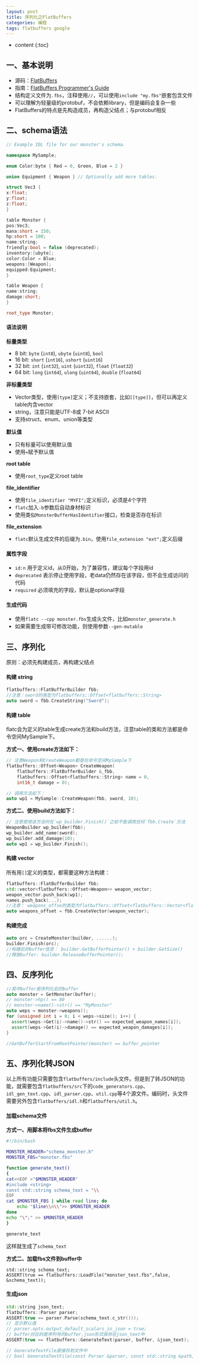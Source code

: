 ```yaml
---
layout: post
title: 序列化之FlatBuffers
categories: 编程
tags: flatbuffers google
---
```


* content
{:toc}
## 一、基本说明

* 源码：[FlatBuffers](https://github.com/google/flatbuffers)
* 指南：[FlatBuffers Programmer's Guide](https://google.github.io/flatbuffers/)
* 结构定义文件为`.fbs`，注释使用`//`，可以使用`include "my.fbs"`嵌套包含文件
* 可以理解为轻量级的protobuf，不会依赖library，但是编码会复杂一些
* FlatBuffers的特点是先构造成员，再构造父结点；与protobuf相反



## 二、schema语法

  ```c++
// Example IDL file for our monster's schema.

namespace MySample;

enum Color:byte { Red = 0, Green, Blue = 2 }

union Equipment { Weapon } // Optionally add more tables.

struct Vec3 {
  x:float;
  y:float;
  z:float;
}

table Monster {
  pos:Vec3;
  mana:short = 150;
  hp:short = 100;
  name:string;
  friendly:bool = false (deprecated);
  inventory:[ubyte];
  color:Color = Blue;
  weapons:[Weapon];
  equipped:Equipment;
}

table Weapon {
  name:string;
  damage:short;
}

root_type Monster;
  ```

#### 语法说明

**标量类型**

- 8 bit: `byte` (`int8`), `ubyte` (`uint8`), `bool`
- 16 bit: `short` (`int16`), `ushort` (`uint16`)
- 32 bit: `int` (`int32`), `uint` (`uint32`), `float` (`float32`)
- 64 bit: `long` (`int64`), `ulong` (`uint64`), `double` (`float64`)

**非标量类型**

* Vector类型，使用`[type]`定义；不支持嵌套，比如`[[type]]`，但可以再定义table内含vector
* string，注意只能是UTF-8或 7-bit ASCII
* 支持struct、enum、union等类型

**默认值**

* 只有标量可以使用默认值
* 使用`=`赋予默认值

**root table**

* 使用`root_type`定义root table

**file_identifier**

* 使用`file_identifier "MYFI";`定义标识，必须是4个字符
* `flatc`加入`-b`参数后自动身材标识
* 使用类似`MonsterBufferHasIdentifier`接口，检查是否存在标识

**file_extension**

* `flatc`默认生成文件的后缀为`.bin`，使用`file_extension "ext";`定义后缀

#### 属性字段

* `id:n` 用于定义id，从0开始，为了兼容性，建议每个字段用id
* `deprecated` 表示停止使用字段，老data仍然存在该字段，但不会生成访问的代码
* `required` 必须填充的字段，默认是optional字段

#### 生成代码

* 使用`flatc --cpp monster.fbs`生成头文件，比如`monster_generate.h`
* 如果需要生成带可修改功能，则使用参数`--gen-mutable`



## 三、序列化

原则：必须先构建成员，再构建父结点

#### 构建 string

```c++
flatbuffers::FlatBufferBuilder fbb;
//注意：sword的类型为flatbuffers::Offset<flatbuffers::String>
auto sword = fbb.CreateString("Sword");
```

#### 构建 table
flatc会为定义的table生成create方法和build方法，注意table的类和方法都是命令空间MySample下。

**方式一、使用create方法如下：**

```c++
// 注意Weapon和CreateWeapon都是在命令空间MySample下
flatbuffers::Offset<Weapon> CreateWeapon(
    flatbuffers::FlatBufferBuilder &_fbb,
    flatbuffers::Offset<flatbuffers::String> name = 0,
    int16_t damage = 0);

// 调用方法如下：
auto wp1 = MySample::CreateWeapon(fbb, sword, 10);
```

**方式二、使用build方法如下：**

```c++
// 注意使用该方法时在`wp_builder.Finish()`之前不能调用任何`fbb.Create`方法
WeaponBuilder wp_builder(fbb);
wp_builder.add_name(sword);
wp_builder.add_damage(10);
auto wp1 = wp_builder.Finish();
```

#### 构建 vector

所有用`[]`定义的类型，都需要这种方法构建：

```c++
flatbuffers::FlatBufferBuilder fbb;
std::vector<flatbuffers::Offset<Weapon>> weapon_vector;
weapon_vector.push_back(wp1);
names.push_back(...);
//注意： weapons_offse的类型为flatbuffers::Offset<flatbuffers::Vector<flatbuffers::Offset<Weapon>>>
auto weapons_offset = fbb.CreateVector(weapon_vector);
```

#### 构建完成

```c++
auto orc = CreateMonster(builder, ......);
builder.Finish(orc);
//构建后的buffer信息： builder.GetBufferPointer() + builder.GetSize()
//释放buffer: builder.ReleaseBufferPointer();
```



## 四、反序列化

```c++
//其中buffer是序列化后的buffer
auto monster = GetMonster(buffer);
// monster->hp() == 80
// monster->name()->str() == "MyMonster"
auto weps = monster->weapons();
for (unsigned int i = 0; i < weps->size(); i++) {
  assert(weps->Get(i)->name()->str() == expected_weapon_names[i]);
  assert(weps->Get(i)->damage() == expected_weapon_damages[i]);
}

//GetBufferStartFromRootPointer(monster) == buffer_pointer
```



## 五、序列化转JSON

以上所有功能只需要包含`flatbuffers/include`头文件。但是到了转JSON的功能，就需要包含`flatbuffers/src`下的`code_generators.cpp`、`idl_gen_text.cpp`、`idl_parser.cpp`、`util.cpp`等4个源文件。编码时，头文件需要另外包含`flatbuffers/idl.h`和`flatbuffers/util.h`。

#### 加载schema文件

**方式一、用脚本将fbs文件生成buffer**

```bash
#!/bin/bash

MONSTER_HEADER="schema_monster.h"
MONSTER_FBS="monster.fbs"

function generate_text()
{
cat<<EOF >"$MONSTER_HEADER"
#include <string>
const std::string schema_text = "\\
EOF
cat $MONSTER_FBS | while read line; do
    echo "$line\\n\\">> $MONSTER_HEADER
done
echo "\";" >> $MONSTER_HEADER
}

generate_text
```

这样就生成了`schema_text`

**方式二、加载fbs文件到buffer中**

```
std::string schema_text;
ASSERT(true == flatbuffers::LoadFile("monster_test.fbs",false, &schema_text));
```

#### 生成json

```c++
std::string json_text;
flatbuffers::Parser parser;
ASSERT(true == parser.Parse(schema_text.c_str()));
// 显示默认值
// parser.opts.output_default_scalars_in_json = true;
// buffer对应的是序列号的buffer,json形式保存在json_text中
ASSERT(true == flatbuffers::GenerateText(parser, buffer, &json_text);

// GenerateTextFile直接存到文件中
// bool GenerateTextFile(const Parser &parser, const std::string &path, const std::string &file_name)
```

